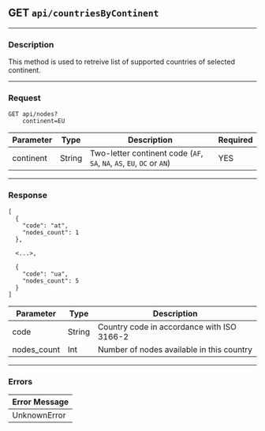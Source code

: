 ## GET `api/countriesByContinent`

---

### Description

This method is used to retreive list of supported countries of selected continent.

---

### Request

```
GET api/nodes?
    continent=EU
```

| Parameter      | Type        | Description                                                               | Required |
|----------------|-------------|---------------------------------------------------------------------------|----------|
| continent      | String      | Two-letter continent code (`AF`, `SA`, `NA`, `AS`, `EU`, `OC` or `AN`)    | YES      |

---

### Response

```
[
  {
    "code": "at",
    "nodes_count": 1
  },
  
  <...>,
  
  {
    "code": "ua",
    "nodes_count": 5
  }
]
```

| Parameter   | Type        | Description                                    |
|-------------|-------------|------------------------------------------------|
| code        | String      | Country code in accordance with ISO 3166-2     |
| nodes_count | Int         | Number of nodes available in this country      |

---

### Errors

| Error Message                   |
|---------------------------------|
| UnknownError                    |
